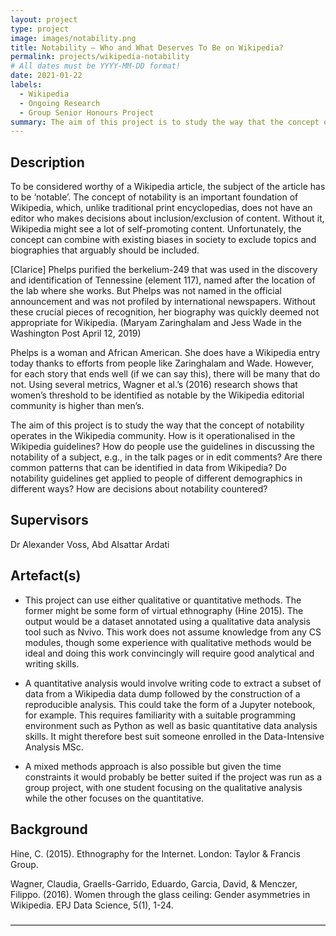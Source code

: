 ```yaml
---
layout: project
type: project
image: images/notability.png
title: Notability – Who and What Deserves To Be on Wikipedia?
permalink: projects/wikipedia-notability
# All dates must be YYYY-MM-DD format!
date: 2021-01-22
labels:
  - Wikipedia
  - Ongoing Research
  - Group Senior Honours Project
summary: The aim of this project is to study the way that the concept of notability operates in the Wikipedia community.
---
```


## Description

To be considered worthy of a Wikipedia article, the subject of the article has to be ‘notable’. The concept of notability is an important foundation of Wikipedia, which, unlike traditional print encyclopedias, does not have an editor who makes decisions about inclusion/exclusion of content. Without it, Wikipedia might see a lot of self-promoting content. Unfortunately, the concept can combine with existing biases in society to exclude topics and biographies that arguably should be included.

[Clarice] Phelps purified the berkelium-249 that was used in the discovery and identification of Tennessine (element 117), named after the location of the lab where she works. But Phelps was not named in the official announcement and was not profiled by international newspapers. Without these crucial pieces of recognition, her biography was quickly deemed not appropriate for Wikipedia. (Maryam Zaringhalam and Jess Wade in the Washington Post April 12, 2019)

Phelps is a woman and African American. She does have a Wikipedia entry today thanks to efforts from people like Zaringhalam and Wade. However, for each story that ends well (if we can say this), there will be many that do not. Using several metrics, Wagner et al.’s (2016) research shows that women’s threshold to be identified as notable by the Wikipedia editorial community is higher than men’s.

The aim of this project is to study the way that the concept of notability operates in the Wikipedia community. How is it operationalised in the Wikipedia guidelines? How do people use the guidelines in discussing the notability of a subject, e.g., in the talk pages or in edit comments? Are there common patterns that can be identified in data from Wikipedia? Do notability guidelines get applied to people of different demographics in different ways? How are decisions about notability countered?

## Supervisors
Dr Alexander Voss, Abd Alsattar Ardati

## Artefact(s)

- This project can use either qualitative or quantitative methods. The former might be some form of virtual ethnography (Hine 2015). The output would be a dataset annotated using a qualitative data analysis tool such as Nvivo. This work does not assume knowledge from any CS modules, though some experience with qualitative methods would be ideal and doing this work convincingly will require good analytical and writing skills.

- A quantitative analysis would involve writing code to extract a subset of data from a Wikipedia data dump followed by the construction of a reproducible analysis. This could take the form of a Jupyter notebook, for example. This requires familiarity with a suitable programming environment such as Python as well as basic quantitative data analysis skills. It might therefore best suit someone enrolled in the Data-Intensive Analysis MSc.

- A mixed methods approach is also possible but given the time constraints it would probably be better suited if the project was run as a group project, with one student focusing on the qualitative analysis while the other focuses on the quantitative.

## Background

Hine, C. (2015). Ethnography for the Internet. London: Taylor & Francis Group.

Wagner, Claudia, Graells-Garrido, Eduardo, Garcia, David, & Menczer, Filippo. (2016). Women through the glass ceiling: Gender asymmetries in Wikipedia. EPJ Data Science, 5(1), 1-24.

――――――――――――――――――――――――――――――――――――
